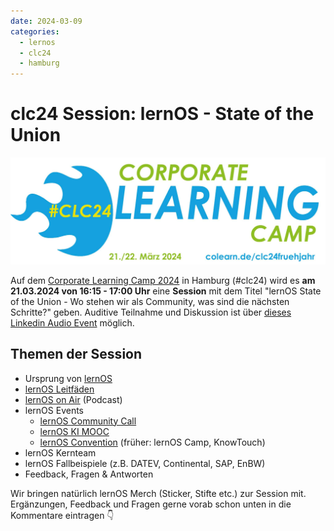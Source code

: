 ```yaml
---
date: 2024-03-09
categories:
  - lernos
  - clc24
  - hamburg
---
```


# clc24 Session: lernOS - State of the Union

![](images/clc24-banner.jpg)

Auf dem [Corporate Learning Camp 2024](https://colearn.de/clc24fruehjahr/) in Hamburg (#clc24) wird es **am 21.03.2024 von 16:15 - 17:00 Uhr** eine **Session** mit dem Titel "lernOS State of the Union - Wo stehen wir als Community, was sind die nächsten Schritte?" geben. Auditive Teilnahme und Diskussion ist über [dieses Linkedin Audio Event](https://www.linkedin.com/events/lernos-stateoftheunion-wostehen7172162046560456704/comments/) möglich.

<!-- more -->

## Themen der Session

- Ursprung von [lernOS](https://lernos.org)
- [lernOS Leitfäden](https://lernos.org/de/1-guides/)
- [lernOS on Air](https://podcasts.cogneon.io/@loa/episodes) (Podcast)
- lernOS Events
   - [lernOS Community Call](https://community.cogneon.de/t/community-kalender-2024/3868)
   - [lernOS KI MOOC](https://www.meetup.com/cogneon/events/297769514/)
   - [lernOS Convention](https://loscon.lernos.org/de/) (früher: lernOS Camp, KnowTouch)
- lernOS Kernteam
- lernOS Fallbeispiele (z.B. DATEV, Continental, SAP, EnBW)
- Feedback, Fragen & Antworten

Wir bringen natürlich lernOS Merch (Sticker, Stifte etc.) zur Session mit. Ergänzungen, Feedback und Fragen gerne vorab schon unten in die Kommentare eintragen 👇